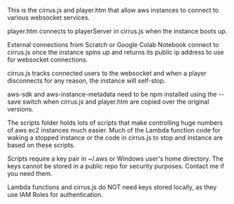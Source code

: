 This is the cirrus.js and player.htm that allow aws instances to connect to various websocket services. 

player.htm connects to playerServer in cirrus.js when the instance boots up. 

External connections from Scratch or Google Colab Notebook connect to cirrus.js once the instance spins up and returns its public ip address to use for websocket connections.

cirrus.js tracks connected users to the websocket and when a player disconnects for any reason, the instance will self-stop.

aws-sdk and aws-instance-metadata need to be npm installed using the --save switch when cirrus.js and player.htm are copied over the original versions.

The scripts folder holds lots of scripts that make controlling huge numbers of aws ec2 instances much easier. Much of the Lambda function code for waking a stopped instance or the code in cirrus.js to stop and instance are based on these scripts.

Scripts require a key pair in ~/.aws or Windows user's home directory. The keys cannot be stored in a public repo for security purposes. Contact me if you need them.

Lambda functions and cirrus.js do NOT need keys stored locally, as they use IAM Roles for authentication.
